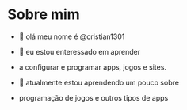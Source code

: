 # Sobre mim
- 👋 olá meu nome é @cristian1301
 
- 👀 eu estou enteressado em aprender
- a configurar e programar apps, jogos e sites.

- 🌱 atualmente estou aprendendo um pouco sobre
- programação de jogos e outros tipos de apps

